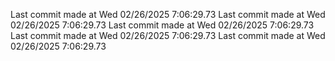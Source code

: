  
Last commit made at Wed 02/26/2025  7:06:29.73 
Last commit made at Wed 02/26/2025  7:06:29.73 
Last commit made at Wed 02/26/2025  7:06:29.73 
Last commit made at Wed 02/26/2025  7:06:29.73 
Last commit made at Wed 02/26/2025  7:06:29.73 
